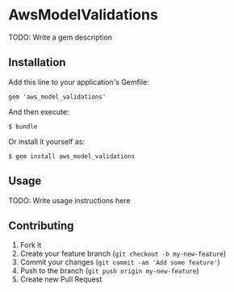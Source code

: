# AwsModelValidations

TODO: Write a gem description

## Installation

Add this line to your application's Gemfile:

    gem 'aws_model_validations'

And then execute:

    $ bundle

Or install it yourself as:

    $ gem install aws_model_validations

## Usage

TODO: Write usage instructions here

## Contributing

1. Fork it
2. Create your feature branch (`git checkout -b my-new-feature`)
3. Commit your changes (`git commit -am 'Add some feature'`)
4. Push to the branch (`git push origin my-new-feature`)
5. Create new Pull Request
